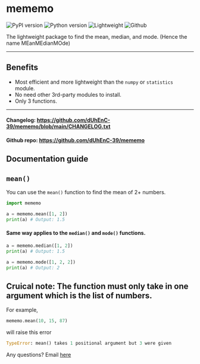 # mememo

![PyPI version](https://img.shields.io/badge/mememo-v1.1-5FC33B)
![Python version](https://img.shields.io/badge/python-2.5+-blue)
![Lightweight](https://img.shields.io/badge/lightweighter_than-numpy_or_statistics-red)
![Github](https://pypi-camo.freetls.fastly.net/23118282b10fb95911c44c745f183334700c10a4/68747470733a2f2f696d672e736869656c64732e696f2f62616467652f6f6e2d4769746875622d677265656e)

 The lightweight package to find the mean, median, and mode. (Hence the name MEanMEdianMOde)

---

## Benefits

- Most efficient and more lightweight than the `numpy` or `statistics` module.
- No need other 3rd-party modules to install.
- Only 3 functions.
---
#### Changelog: https://github.com/dUhEnC-39/mememo/blob/main/CHANGELOG.txt
#### Github repo: https://github.com/dUhEnC-39/mememo
## Documentation guide

## `mean()`

You can use the `mean()` function to find the mean of 2+ numbers.

```python
import mememo

a = mememo.mean([1, 2])
print(a) # Output: 1.5
```

#### Same way applies to the `median()` and `mode()` functions.

```python
a = mememo.median([1, 2])
print(a) # Output: 1.5
```
```python
a = mememo.mode([1, 2, 2])
print(a) # Output: 2
```

## Cruical note: The function must only take in one argument which is the list of numbers.

For example,
```python
mememo.mean(10, 15, 87)
```
will raise this error
```python
TypeError: mean() takes 1 positional argument but 3 were given
```
Any questions? Email [here](mailto:albeback01@gmail.com?subject=Python%20library%20mememo%20question.)